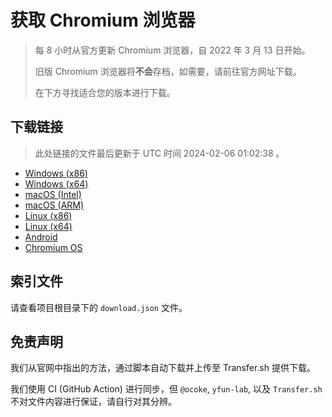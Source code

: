 # 获取 Chromium 浏览器

> 每 8 小时从官方更新 Chromium 浏览器，自 2022 年 3 月 13 日开始。
> 
> 旧版 Chromium 浏览器将**不会**存档，如需要，请前往官方网址下载。
>
> 在下方寻找适合您的版本进行下载。

## 下载链接

> 此处链接的文件最后更新于 UTC 时间 2024-02-06 01:02:38
。

- [Windows (x86)](https://transfer.sh/4opu1KzJml/Win.zip)
- [Windows (x64)](https://transfer.sh/QnyVItfvCM/Win_x64.zip)
- [macOS (Intel)](https://transfer.sh/EPiDsgO9np/Mac.zip)
- [macOS (ARM)](https://transfer.sh/nBvT26gmOv/Mac_Arm.zip)
- [Linux (x86)](https://transfer.sh/8S8N311vcz/Linux.zip)
- [Linux (x64)](https://transfer.sh/MtlJfa0BUC/Linux_x64.zip)
- [Android](https://transfer.sh/moaYEmu8ND/Android.zip)
- [Chromium OS](https://transfer.sh/tFQDLyMaNt/Linux_ChromiumOS_Full.zip)

## 索引文件

请查看项目根目录下的 `download.json` 文件。

## 免责声明

我们从官网中指出的方法，通过脚本自动下载并上传至 Transfer.sh 提供下载。

我们使用 CI (GitHub Action) 进行同步，但 `@ocoke`, `yfun-lab`, 以及 `Transfer.sh` 不对文件内容进行保证，请自行对其分辨。
